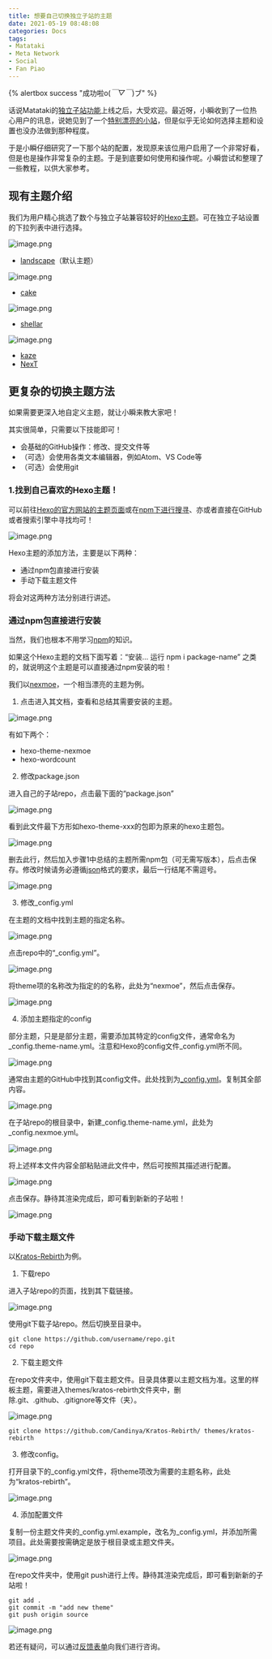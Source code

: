 ```yaml
---
title: 想要自己切换独立子站的主题
date: 2021-05-19 08:48:08
categories: Docs
tags:
- Matataki
- Meta Network
- Social
- Fan Piao
---
```


{% alertbox success "成功啦o(*￣▽￣*)ブ" %}

话说Matataki的[独立子站功能](https://test.matataki.io/p/102648)上线之后，大受欢迎。最近呀，小瞬收到了一位热心用户的讯息，说她见到了一个[特别漂亮的小站]()，但是似乎无论如何选择主题和设置也没办法做到那种程度。

于是小瞬仔细研究了一下那个站的配置，发现原来该位用户启用了一个非常好看，但是也是操作非常复杂的主题。于是到底要如何使用和操作呢。小瞬尝试和整理了一些教程，以供大家参考。

## 现有主题介绍

我们为用户精心挑选了数个与独立子站兼容较好的[Hexo主题](https://hexo.io/themes/)。可在独立子站设置的下拉列表中进行选择。

![image.png](https://ssimg.frontenduse.top/article/2021/05/19/c54d1954b1b9a458f3553df2d0de5c19.png)

- [landscape](https://github.com/hexojs/hexo-theme-landscape)（默认主题）

![image.png](https://ssimg.frontenduse.top/article/2021/05/18/15ef86f015f9a92e14377e1021fbb44a.png)

- [cake](https://github.com/JiangTJ/hexo-theme-cake)

![image.png](https://ssimg.frontenduse.top/article/2021/05/18/5b7cee286ab5ea6291e422723db0ad5e.png)

- [shellar](https://github.com/xaoxuu/hexo-theme-stellar)

![image.png](https://ssimg.frontenduse.top/article/2021/05/18/a292e2c41d206e7b604cf0dc78c50db9.png)

- [kaze](https://github.com/theme-kaze/hexo-theme-Kaze)
- [NexT](https://github.com/next-theme/hexo-theme-next)

## 更复杂的切换主题方法

如果需要更深入地自定义主题，就让小瞬来教大家吧！

其实很简单，只需要以下技能即可！

- 会基础的GitHub操作：修改、提交文件等
- （可选）会使用各类文本编辑器，例如Atom、VS Code等
- （可选）会使用git

### 1.找到自己喜欢的Hexo主题！

可以前往[Hexo的官方网站的主题页面](https://hexo.io/themes/)或在[npm下进行搜寻](https://www.npmjs.com/package/hexo-theme)、亦或者直接在GitHub或者搜索引擎中寻找均可！

![image.png](https://ssimg.frontenduse.top/article/2021/05/19/28d88672b3c5a743b7baec8bf3826cad.png)

Hexo主题的添加方法，主要是以下两种：

- 通过npm包直接进行安装
- 手动下载主题文件

将会对这两种方法分别进行讲述。

### 通过npm包直接进行安装

当然，我们也根本不用学习[npm](https://www.npmjs.com/)的知识。

如果这个Hexo主题的文档下面写着：“安装... 运行 npm i package-name” 之类的，就说明这个主题是可以直接通过npm安装的啦！

我们以[nexmoe](https://docs.nexmoe.com/hexo-nexmoe/start)，一个相当漂亮的主题为例。

1. 点击进入其文档，查看和总结其需要安装的主题。

![image.png](https://ssimg.frontenduse.top/article/2021/05/18/0c79dd4dc3c22f64dcdb72094b3adeb1.png)

有如下两个：

- hexo-theme-nexmoe
- hexo-wordcount

2. 修改package.json

进入自己的子站repo，点击最下面的“package.json”

![image.png](https://ssimg.frontenduse.top/article/2021/05/18/ffe8dd2f6a139717881818cc74f33998.png)

看到此文件最下方形如hexo-theme-xxx的包即为原来的hexo主题包。

![image.png](https://ssimg.frontenduse.top/article/2021/05/18/a49520e2e05bf2ffe39bc89b1365067e.png)

删去此行，然后加入步骤1中总结的主题所需npm包（可无需写版本），后点击保存。修改时候请务必遵循[json](https://www.json.org/)格式的要求，最后一行结尾不需逗号。

![image.png](https://ssimg.frontenduse.top/article/2021/05/18/ce8343af640fb6d0df587c0ef5f9d09e.png)

3. 修改_config.yml

在主题的文档中找到主题的指定名称。

![image.png](https://ssimg.frontenduse.top/article/2021/05/18/a8e8bc85effeeda1597daf1c221cb315.png)

点击repo中的“_config.yml”。

![image.png](https://ssimg.frontenduse.top/article/2021/05/18/f42a37b03edcffc08263b5f6ae8658b3.png)

将theme项的名称改为指定的的名称，此处为“nexmoe”，然后点击保存。

![image.png](https://ssimg.frontenduse.top/article/2021/05/18/774f1e5d0b86d9e95597be2f573997fe.png)

4. 添加主题指定的config

部分主题，只是是部分主题，需要添加其特定的config文件，通常命名为_config.theme-name.yml。注意和Hexo的config文件_config.yml所不同。

![image.png](https://ssimg.frontenduse.top/article/2021/05/18/d3fd2e14085f6e98df0c63e791c77653.png)

通常由主题的GitHub中找到其config文件。此处找到为[_config.yml](https://github.com/theme-nexmoe/hexo-theme-nexmoe/blob/master/_config.yml)。复制其全部内容。

![image.png](https://ssimg.frontenduse.top/article/2021/05/18/62331c845ca23d4797b5658f74a2b726.png)

在子站repo的根目录中，新建_config.theme-name.yml，此处为_config.nexmoe.yml。

![image.png](https://ssimg.frontenduse.top/article/2021/05/18/55334bea1978492f1df1044c37e9ee7e.png)

将上述样本文件内容全部粘贴进此文件中，然后可按照其描述进行配置。

![image.png](https://ssimg.frontenduse.top/article/2021/05/18/295c87c52c44a6af6545c4aa7f10eff1.png)

点击保存。静待其渲染完成后，即可看到新新的子站啦！

![image.png](https://ssimg.frontenduse.top/article/2021/05/18/85c680ffea15d5cec2e04db9bc2d4cee.png)

### 手动下载主题文件

以[Kratos-Rebirth](https://github.com/Candinya/Kratos-Rebirth)为例。

1. 下载repo

进入子站repo的页面，找到其下载链接。

![image.png](https://ssimg.frontenduse.top/article/2021/05/18/7749995dd5acf4a0d8af3f98b72157ec.png)

使用git下载子站repo。然后切换至目录中。

```shell
git clone https://github.com/username/repo.git
cd repo
```

2. 下载主题文件

在repo文件夹中，使用git下载主题文件。目录具体要以主题文档为准。这里的样板主题，需要进入themes/kratos-rebirth文件夹中，删除.git、.github、.gitignore等文件（夹）。

![image.png](https://ssimg.frontenduse.top/article/2021/05/18/264fcaace16922ae590c76aa6ea4cfe0.png)

```shell
git clone https://github.com/Candinya/Kratos-Rebirth/ themes/kratos-rebirth
```

3. 修改config。

打开目录下的_config.yml文件，将theme项改为需要的主题名称，此处为“kratos-rebirth”。

![image.png](https://ssimg.frontenduse.top/article/2021/05/19/7c37bc5f02af914db6611516b21ddf35.png)

4. 添加配置文件

复制一份主题文件夹的_config.yml.example，改名为_config.yml，并添加所需项目。此处需要按需确定是放于根目录或主题文件夹。

![image.png](https://ssimg.frontenduse.top/article/2021/05/19/acd8298499ed9bebbda4ed4a3252024a.png)

在repo文件夹中，使用git push进行上传。静待其渲染完成后，即可看到新新的子站啦！

```shell
git add .
git commit -m "add new theme"
git push origin source
```

![image.png](https://ssimg.frontenduse.top/article/2021/05/19/1819d7b73cef4c7c064c995384eea29a.png)

若还有疑问，可以通过[反馈表单](http://andoromeda.mikecrm.com/a93Le8z)向我们进行咨询。



